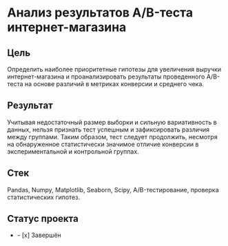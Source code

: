 # Анализ результатов A/B-теста интернет-магазина
## Цель
Определить наиболее приоритетные гипотезы для увеличения выручки интернет-магазина и проанализировать результаты проведенного A/B-теста на основе различий в метриках конверсии и среднего чека. 
## Результат
Учитывая недостаточный размер выборки и сильную вариативность в данных, нельзя признать тест успешным и зафиксировать различия между группами. Таким образом, тест следует продолжить, несмотря на обнаруженное статистически значимое отличие конверсии в экспериментальной и контрольной группах. 
## Стек
Pandas, Numpy, Matplotlib, Seaborn, Scipy, A/B-тестирование, проверка статистических гипотез.
## Статус проекта
<ul><li>- [x] Завершён</li>
